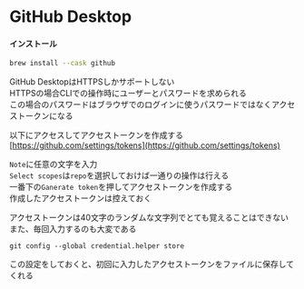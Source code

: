 # GitHub Desktop

#### インストール
```bash
brew install --cask github
```

GitHub DesktopはHTTPSしかサポートしない  
HTTPSの場合CLIでの操作時にユーザーとパスワードを求められる  
この場合のパスワードはブラウザでのログインに使うパスワードではなくアクセストークンになる  

以下にアクセスしてアクセストークンを作成する  
[https://github.com/settings/tokens](https://github.com/settings/tokens)

```Note```に任意の文字を入力  
```Select scopes```は```repo```を選択しておけば一通りの操作は行える  
一番下の```Ganerate token```を押してアクセストークンを作成する  
作成したアクセストークンは控えておく

アクセストークンは40文字のランダムな文字列でとても覚えることはできない  
また、毎回入力するのも大変である
```
git config --global credential.helper store
```
この設定をしておくと、初回に入力したアクセストークンをファイルに保存してくれる